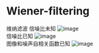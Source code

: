 # Wiener-filtering
维纳滤波
信噪比未知  ![image](https://github.com/H6hh/Wiener-filtering/assets/98206033/e4453814-40a3-479a-9974-bf32c5f04fb5)  
信噪比已知  ![image](https://github.com/H6hh/Wiener-filtering/assets/98206033/385ecad8-6e11-4299-ad0a-81dfd57f262d)  
图像和噪声自相关函数已知  ![image](https://github.com/H6hh/Wiener-filtering/assets/98206033/59acc875-2986-4caa-9898-2224a059f3c4)


